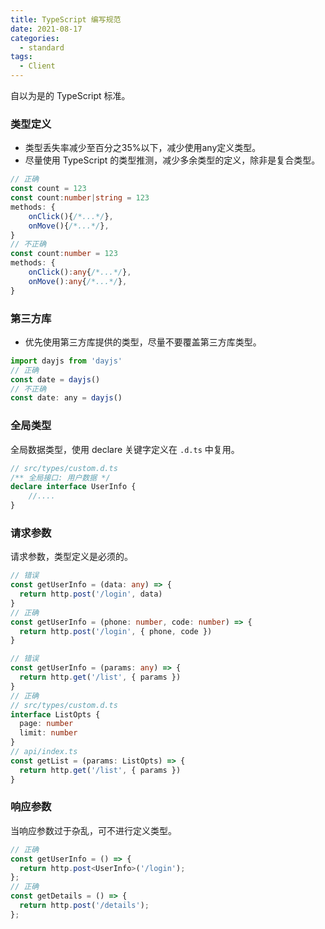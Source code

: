 ```yaml
---
title: TypeScript 编写规范
date: 2021-08-17
categories:
  - standard
tags: 
  - Client
---
```


自以为是的 TypeScript 标准。

### 类型定义

- 类型丢失率减少至百分之35%以下，减少使用any定义类型。
- 尽量使用 TypeScript 的类型推测，减少多余类型的定义，除非是复合类型。

~~~typescript
// 正确
const count = 123
const count:number|string = 123
methods: {
	onClick(){/*...*/},
	onMove(){/*...*/},
}
// 不正确
const count:number = 123
methods: {
	onClick():any{/*...*/},
	onMove():any{/*...*/},
}
~~~

<!-- more -->

### 第三方库

- 优先使用第三方库提供的类型，尽量不要覆盖第三方库类型。

~~~js
import dayjs from 'dayjs'
// 正确
const date = dayjs()
// 不正确
const date: any = dayjs()
~~~

### 全局类型

全局数据类型，使用 declare 关键字定义在 `.d.ts` 中复用。

~~~typescript
// src/types/custom.d.ts
/** 全局接口: 用户数据 */
declare interface UserInfo {
	//....
}
~~~

### 请求参数

请求参数，类型定义是必须的。

~~~ts
// 错误
const getUserInfo = (data: any) => {
  return http.post('/login', data)
}
// 正确
const getUserInfo = (phone: number, code: number) => {
  return http.post('/login', { phone, code })
}

// 错误
const getUserInfo = (params: any) => {
  return http.get('/list', { params })
}
// 正确
// src/types/custom.d.ts
interface ListOpts {
  page: number
  limit: number
}
// api/index.ts
const getList = (params: ListOpts) => {
  return http.get('/list', { params })
}
~~~

### 响应参数

当响应参数过于杂乱，可不进行定义类型。

~~~typescript
// 正确
const getUserInfo = () => {
  return http.post<UserInfo>('/login');
};
// 正确
const getDetails = () => {
  return http.post('/details');
};
~~~